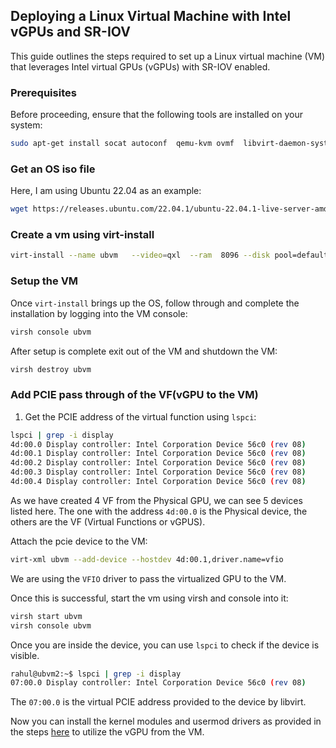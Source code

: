 ## Deploying a Linux Virtual Machine with Intel vGPUs and SR-IOV

This guide outlines the steps required to set up a Linux virtual machine (VM) that leverages Intel virtual GPUs (vGPUs) with SR-IOV enabled.

### Prerequisites

Before proceeding, ensure that the following tools are installed on your system:

```bash
sudo apt-get install socat autoconf  qemu-kvm ovmf  libvirt-daemon-system libvirt-clients bridge-utils virtinst
```

### Get an OS iso file

Here, I am using Ubuntu 22.04 as an example:

```bash
wget https://releases.ubuntu.com/22.04.1/ubuntu-22.04.1-live-server-amd64.iso
```

### Create a vm using virt-install

```bash
virt-install --name ubvm   --video=qxl  --ram  8096 --disk pool=default,size=40,bus=virtio,format=qcow2 --vcpus 8 --cpu host-passthrough --os-type linux  --network network:default  --console pty,target_type=serial --location ubuntu-22.04.1-live-server-amd64.iso  --extra-args console=ttyS0 --force --debug
```

### Setup the VM

Once `virt-install` brings up the OS, follow through and complete the installation by logging into the VM console:

```bash
virsh console ubvm
```

After setup is complete exit out of the VM and shutdown the VM:

```bash
virsh destroy ubvm
```

### Add PCIE pass through of the VF(vGPU to the VM)

1. Get the PCIE address of the virtual function using `lspci`:

```bash
lspci | grep -i display
4d:00.0 Display controller: Intel Corporation Device 56c0 (rev 08)
4d:00.1 Display controller: Intel Corporation Device 56c0 (rev 08)
4d:00.2 Display controller: Intel Corporation Device 56c0 (rev 08)
4d:00.3 Display controller: Intel Corporation Device 56c0 (rev 08)
4d:00.4 Display controller: Intel Corporation Device 56c0 (rev 08)
```

As we have created 4 VF from the Physical GPU, we can see 5 devices listed here. The one with the address
`4d:00.0` is the Physical device, the others are the VF (Virtual Functions or vGPUS).

Attach the pcie device to the VM:

```bash
virt-xml ubvm --add-device --hostdev 4d:00.1,driver.name=vfio
```

We are using the `VFIO` driver to pass the virtualized GPU to the VM.

Once this is successful, start the vm using virsh and console into it:

```bash
virsh start ubvm
virsh console ubvm
```

Once you are inside the device, you can use `lspci` to check if the device is visible. 

```bash
rahul@ubvm2:~$ lspci | grep -i display
07:00.0 Display controller: Intel Corporation Device 56c0 (rev 08)
```

The `07:00.0` is the virtual PCIE address provided to the device by libvirt.

Now you can install the kernel modules and usermod drivers as provided in the steps [here](https://dgpu-docs.intel.com/installation-guides/ubuntu/ubuntu-jammy-arc.html?utm_source=pocket_mylist) to utilize the vGPU from the VM.


